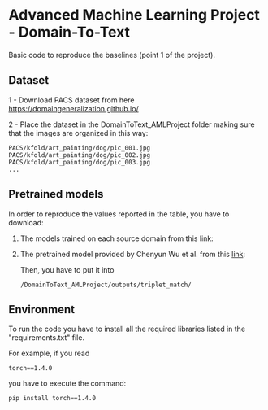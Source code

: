 # Advanced Machine Learning Project - Domain-To-Text 

Basic code to reproduce the baselines (point 1 of the project). 

## Dataset

1 - Download PACS dataset from here https://domaingeneralization.github.io/

2 - Place the dataset in the DomainToText_AMLProject folder making sure that the images are organized in this way:

```
PACS/kfold/art_painting/dog/pic_001.jpg
PACS/kfold/art_painting/dog/pic_002.jpg
PACS/kfold/art_painting/dog/pic_003.jpg
...
```

## Pretrained models

In order to reproduce the values reported in the table, you have to download:

1.  The models trained on each source domain from this link: 

    
2.  The pretrained model provided by Chenyun Wu et al. from this [link](https://umass-my.sharepoint.com/personal/chenyunwu_umass_edu/_layouts/15/onedrive.aspx?id=%2Fpersonal%2Fchenyunwu%5Fumass%5Fedu%2FDocuments%2Fprojects%2FTexture%2Fmy%5Frepo%2Foutput%2Ftriplet%5Fmatch%2Fda3%5Fbert%5Flr0%2E00001%2Fcheckpoints):
  
    Then, you have to put it into 

    ```
    /DomainToText_AMLProject/outputs/triplet_match/
    ```
  

## Environment

To run the code you have to install all the required libraries listed in the "requirements.txt" file.

For example, if you read

```
torch==1.4.0
```

you have to execute the command:

```
pip install torch==1.4.0

```


